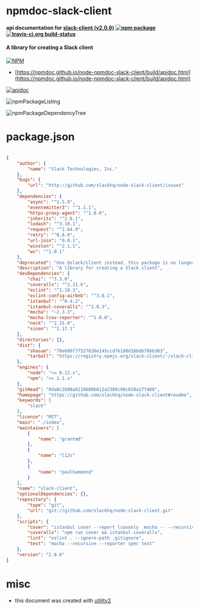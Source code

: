 # npmdoc-slack-client

#### api documentation for  [slack-client (v2.0.6)](https://github.com/slackhq/node-slack-client#readme)  [![npm package](https://img.shields.io/npm/v/npmdoc-slack-client.svg?style=flat-square)](https://www.npmjs.org/package/npmdoc-slack-client) [![travis-ci.org build-status](https://api.travis-ci.org/npmdoc/node-npmdoc-slack-client.svg)](https://travis-ci.org/npmdoc/node-npmdoc-slack-client)

#### A library for creating a Slack client

[![NPM](https://nodei.co/npm/slack-client.png?downloads=true&downloadRank=true&stars=true)](https://www.npmjs.com/package/slack-client)

- [https://npmdoc.github.io/node-npmdoc-slack-client/build/apidoc.html](https://npmdoc.github.io/node-npmdoc-slack-client/build/apidoc.html)

[![apidoc](https://npmdoc.github.io/node-npmdoc-slack-client/build/screenCapture.buildCi.browser.%252Ftmp%252Fbuild%252Fapidoc.html.png)](https://npmdoc.github.io/node-npmdoc-slack-client/build/apidoc.html)

![npmPackageListing](https://npmdoc.github.io/node-npmdoc-slack-client/build/screenCapture.npmPackageListing.svg)

![npmPackageDependencyTree](https://npmdoc.github.io/node-npmdoc-slack-client/build/screenCapture.npmPackageDependencyTree.svg)



# package.json

```json

{
    "author": {
        "name": "Slack Technologies, Inc."
    },
    "bugs": {
        "url": "http://github.com/slackhq/node-slack-client/issues"
    },
    "dependencies": {
        "async": "^1.5.0",
        "eventemitter3": "^1.1.1",
        "https-proxy-agent": "^1.0.0",
        "inherits": "^2.0.1",
        "lodash": "^3.10.1",
        "request": "^2.64.0",
        "retry": "^0.8.0",
        "url-join": "0.0.1",
        "winston": "^2.1.1",
        "ws": "^1.0.1"
    },
    "deprecated": "Use @slack/client instead, this package is no longer maintained",
    "description": "A library for creating a Slack client",
    "devDependencies": {
        "chai": "^3.3.0",
        "coveralls": "^2.11.6",
        "eslint": "^1.10.3",
        "eslint-config-airbnb": "^3.0.1",
        "istanbul": "^0.4.2",
        "istanbul-coveralls": "^1.0.3",
        "mocha": "~2.3.3",
        "mocha-lcov-reporter": "^1.0.0",
        "nock": "^2.15.0",
        "sinon": "^1.17.1"
    },
    "directories": {},
    "dist": {
        "shasum": "78eb89f7f527620e145ccd7b1d8d16bd670bb383",
        "tarball": "https://registry.npmjs.org/slack-client/-/slack-client-2.0.6.tgz"
    },
    "engines": {
        "node": ">= 0.12.x",
        "npm": ">= 1.1.x"
    },
    "gitHead": "8da0c2b08a8210609b612a2389c90c838a1ff408",
    "homepage": "https://github.com/slackhq/node-slack-client#readme",
    "keywords": [
        "slack"
    ],
    "license": "MIT",
    "main": "./index",
    "maintainers": [
        {
            "name": "grantmd"
        },
        {
            "name": "l12s"
        },
        {
            "name": "paulhammond"
        }
    ],
    "name": "slack-client",
    "optionalDependencies": {},
    "repository": {
        "type": "git",
        "url": "git://github.com/slackhq/node-slack-client.git"
    },
    "scripts": {
        "cover": "istanbul cover --report lcovonly _mocha -- --recursive",
        "coveralls": "npm run cover && istanbul-coveralls",
        "lint": "eslint . --ignore-path .gitignore",
        "test": "mocha --recursive --reporter spec test"
    },
    "version": "2.0.6"
}
```



# misc
- this document was created with [utility2](https://github.com/kaizhu256/node-utility2)
